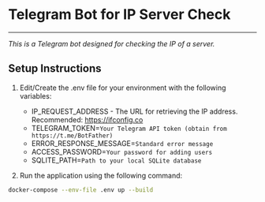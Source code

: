 # Telegram Bot for IP Server Check
***
*This is a Telegram bot designed for checking the IP of a server.*


## Setup Instructions

1. Edit/Create the .env file for your environment with the following variables:
   - IP_REQUEST_ADDRESS - The URL for retrieving the IP address. Recommended: https://ifconfig.co
   - TELEGRAM_TOKEN=`Your Telegram API token (obtain from https://t.me/BotFather)`
   - ERROR_RESPONSE_MESSAGE=`Standard error message`
   - ACCESS_PASSWORD=`Your password for adding users`
   - SQLITE_PATH=`Path to your local SQLite database`

2. Run the application using the following command:

```sh
docker-compose --env-file .env up --build
```